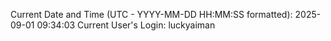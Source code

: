 Current Date and Time (UTC - YYYY-MM-DD HH:MM:SS formatted): 2025-09-01 09:34:03
Current User's Login: luckyaiman

